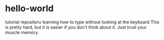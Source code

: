 # hello-world
tutorial repositoru
learning how to type without looking at the keyboard
This is pretty hard, but it is easier if you don't think about it.  Just trust your muscle memory.

